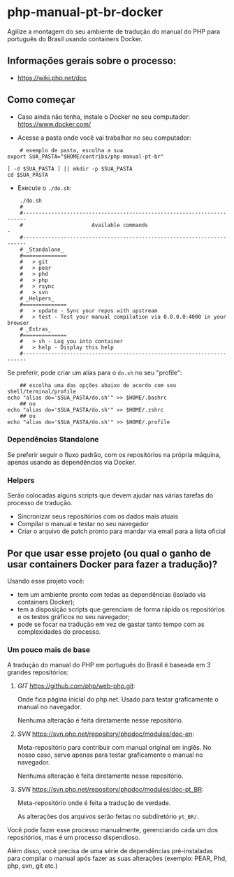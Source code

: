 # php-manual-pt-br-docker

Agilize a montagem do seu ambiente de tradução do manual do PHP para português do Brasil usando containers Docker.

## Informações gerais sobre o processo:

- https://wiki.php.net/doc

## Como começar

- Caso ainda não tenha, instale o Docker no seu computador: https://www.docker.com/

-  Acesse a pasta onde você vai trabalhar no seu computador:
```
    # exemplo de pasta, escolha a sua
export SUA_PASTA="$HOME/contribs/php-manual-pt-br"

[ -d $SUA_PASTA ] || mkdir -p $SUA_PASTA
cd $SUA_PASTA
```

- Execute o `./do.sh`:

```
    ./do.sh
    #
    #-----------------------------------------------------------------------
    #                      Available commands                              -
    #-----------------------------------------------------------------------
    # _Standalone_
    #==============
    #   > git
    #   > pear
    #   > phd
    #   > php
    #   > rsync
    #   > svn
    # _Helpers_
    #==============
    #   > update - Sync your repos with upstream
    #   > test - Test your manual compilation via 0.0.0.0:4000 in your browser
    # _Extras_
    #==============
    #   > sh - Log you into container
    #   > help - Display this help
    #-----------------------------------------------------------------------
```

Se preferir, pode criar um alias para o `do.sh` no seu "profile":

```
    ## escolha uma das opções abaixo de acordo com seu shell/terminal/profile
echo "alias do='$SUA_PASTA/do.sh'" >> $HOME/.bashrc
    ## ou
echo "alias do='$SUA_PASTA/do.sh'" >> $HOME/.zshrc
    ## ou
echo "alias do='$SUA_PASTA/do.sh'" >> $HOME/.profile
```

### Dependências Standalone

Se preferir seguir o fluxo padrão, com os repositórios na própria máquina, apenas usando as dependências via Docker.

### Helpers

Serão colocadas alguns scripts que devem ajudar nas várias tarefas do processo de tradução.

- Sincronizar seus repositórios com os dados mais atuais
- Compilar o manual e testar no seu navegador
- Criar o arquivo de patch pronto para mandar via email para a lista oficial

## Por que usar esse projeto (ou qual o ganho de usar containers Docker para fazer a tradução)?

Usando esse projeto você:

- tem um ambiente pronto com todas as dependências (isolado via containers Docker);
- tem a disposição scripts que gerenciam de forma rápida os repositórios e os testes gráficos no seu navegador;
- pode se focar na tradução em vez de gastar tanto tempo com as complexidades do processo.

### Um pouco mais de base

A tradução do manual do PHP em português do Brasil é baseada em 3 grandes repositórios:

1. *GIT* https://github.com/php/web-php.git:
    
    Onde fica página inicial do php.net. Usado para testar graficamente o manual no navegador.

    Nenhuma alteração é feita diretamente nesse repositório.

2. *SVN* https://svn.php.net/repository/phpdoc/modules/doc-en:
    
    Meta-repositório para contribuir com manual original em inglês. No nosso caso, serve apenas para testar graficamente o manual no navegador.

    Nenhuma alteração é feita diretamente nesse repositório.

3. *SVN* https://svn.php.net/repository/phpdoc/modules/doc-pt_BR:

    Meta-repositório onde é feita a tradução de verdade.

    As alterações dos arquivos serão feitas no subdiretório `pt_BR/`.

Você pode fazer esse processo manualmente, gerenciando cada um dos repositórios, mas é um processo dispendioso.

Além disso, você precisa de uma série de dependências pré-instaladas para compilar o manual após fazer as suas alterações (exemplo: PEAR, Phd, php, svn, git etc.)
